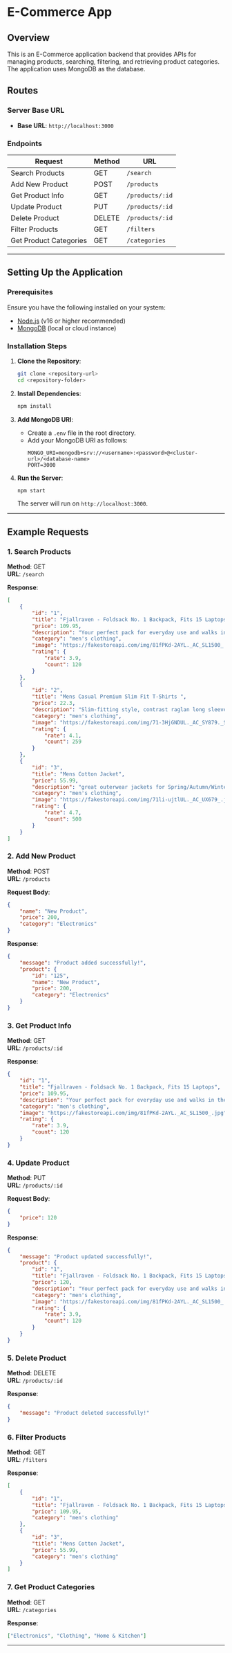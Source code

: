 
# E-Commerce App

## Overview
This is an E-Commerce application backend that provides APIs for managing products, searching, filtering, and retrieving product categories. The application uses MongoDB as the database.

## Routes

### Server Base URL
- **Base URL**: `http://localhost:3000`

### Endpoints

| Request | Method | URL |
|---------|--------|-----|
| Search Products | GET | `/search` |
| Add New Product | POST | `/products` |
| Get Product Info | GET | `/products/:id` |
| Update Product | PUT | `/products/:id` |
| Delete Product | DELETE | `/products/:id` |
| Filter Products | GET | `/filters` |
| Get Product Categories | GET | `/categories` |

---

## Setting Up the Application

### Prerequisites

Ensure you have the following installed on your system:
- [Node.js](https://nodejs.org/) (v16 or higher recommended)
- [MongoDB](https://www.mongodb.com/) (local or cloud instance)

### Installation Steps

1. **Clone the Repository**:
   ```bash
   git clone <repository-url>
   cd <repository-folder>
   ```

2. **Install Dependencies**:
   ```bash
   npm install
   ```

3. **Add MongoDB URI**:
   - Create a `.env` file in the root directory.
   - Add your MongoDB URI as follows:
     ```env
     MONGO_URI=mongodb+srv://<username>:<password>@<cluster-url>/<database-name>
     PORT=3000
     ```

4. **Run the Server**:
   ```bash
   npm start
   ```
   The server will run on `http://localhost:3000`.

---

## Example Requests

### 1. Search Products
   **Method**: GET  
   **URL**: `/search`
   
   **Response**:
   ```json
   [
       {
           "id": "1",
           "title": "Fjallraven - Foldsack No. 1 Backpack, Fits 15 Laptops",
           "price": 109.95,
           "description": "Your perfect pack for everyday use and walks in the forest. Stash your laptop (up to 15 inches) in the padded sleeve, your everyday",
           "category": "men's clothing",
           "image": "https://fakestoreapi.com/img/81fPKd-2AYL._AC_SL1500_.jpg",
           "rating": {
               "rate": 3.9,
               "count": 120
           }
       },
       {
           "id": "2",
           "title": "Mens Casual Premium Slim Fit T-Shirts ",
           "price": 22.3,
           "description": "Slim-fitting style, contrast raglan long sleeve, three-button henley placket, light weight & soft fabric for breathable and comfortable wearing. And Solid stitched shirts with round neck made for durability and a great fit for casual fashion wear and diehard baseball fans. The Henley style round neckline includes a three-button placket.",
           "category": "men's clothing",
           "image": "https://fakestoreapi.com/img/71-3HjGNDUL._AC_SY879._SX._UX._SY._UY_.jpg",
           "rating": {
               "rate": 4.1,
               "count": 259
           }
       },
       {
           "id": "3",
           "title": "Mens Cotton Jacket",
           "price": 55.99,
           "description": "great outerwear jackets for Spring/Autumn/Winter, suitable for many occasions, such as working, hiking, camping, mountain/rock climbing, cycling, traveling or other outdoors. Good gift choice for you or your family member. A warm hearted love to Father, husband or son in this thanksgiving or Christmas Day.",
           "category": "men's clothing",
           "image": "https://fakestoreapi.com/img/71li-ujtlUL._AC_UX679_.jpg",
           "rating": {
               "rate": 4.7,
               "count": 500
           }
       }
   ]
   ```

### 2. Add New Product
   **Method**: POST  
   **URL**: `/products`
   
   **Request Body**:
   ```json
   {
       "name": "New Product",
       "price": 200,
       "category": "Electronics"
   }
   ```
   **Response**:
   ```json
   {
       "message": "Product added successfully!",
       "product": {
           "id": "125",
           "name": "New Product",
           "price": 200,
           "category": "Electronics"
       }
   }
   ```

### 3. Get Product Info
   **Method**: GET  
   **URL**: `/products/:id`
   
   **Response**:
   ```json
   {
       "id": "1",
       "title": "Fjallraven - Foldsack No. 1 Backpack, Fits 15 Laptops",
       "price": 109.95,
       "description": "Your perfect pack for everyday use and walks in the forest. Stash your laptop (up to 15 inches) in the padded sleeve, your everyday",
       "category": "men's clothing",
       "image": "https://fakestoreapi.com/img/81fPKd-2AYL._AC_SL1500_.jpg",
       "rating": {
           "rate": 3.9,
           "count": 120
       }
   }
   ```

### 4. Update Product
   **Method**: PUT  
   **URL**: `/products/:id`
   
   **Request Body**:
   ```json
   {
       "price": 120
   }
   ```
   **Response**:
   ```json
   {
       "message": "Product updated successfully!",
       "product": {
           "id": "1",
           "title": "Fjallraven - Foldsack No. 1 Backpack, Fits 15 Laptops",
           "price": 120,
           "description": "Your perfect pack for everyday use and walks in the forest. Stash your laptop (up to 15 inches) in the padded sleeve, your everyday",
           "category": "men's clothing",
           "image": "https://fakestoreapi.com/img/81fPKd-2AYL._AC_SL1500_.jpg",
           "rating": {
               "rate": 3.9,
               "count": 120
           }
       }
   }
   ```

### 5. Delete Product
   **Method**: DELETE  
   **URL**: `/products/:id`
   
   **Response**:
   ```json
   {
       "message": "Product deleted successfully!"
   }
   ```

### 6. Filter Products
   **Method**: GET  
   **URL**: `/filters`
   
   **Response**:
   ```json
   [
       {
           "id": "1",
           "title": "Fjallraven - Foldsack No. 1 Backpack, Fits 15 Laptops",
           "price": 109.95,
           "category": "men's clothing"
       },
       {
           "id": "3",
           "title": "Mens Cotton Jacket",
           "price": 55.99,
           "category": "men's clothing"
       }
   ]
   ```

### 7. Get Product Categories
   **Method**: GET  
   **URL**: `/categories`
   
   **Response**:
   ```json
   ["Electronics", "Clothing", "Home & Kitchen"]
   ```

---



